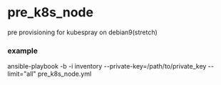 # pre_k8s_node
pre provisioning for kubespray on debian9(stretch)

### example
ansible-playbook -b -i inventory --private-key=/path/to/private_key --limit="all" pre_k8s_node.yml
